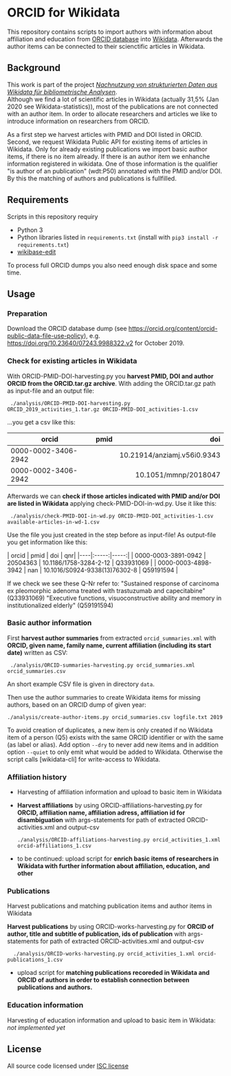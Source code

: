 # ORCID for Wikidata

This repository contains scripts to import authors with information about affiliation and education from [ORCID database] into [Wikidata]. Afterwards the author items can be connected to their scienctific articles in Wikidata.

[ORCID database]: https://orcid.org/
[Wikidata]: https://www.wikidata.org/

## Background

This work is part of the project *[Nachnutzung von strukturierten Daten aus Wikidata für bibliometrische Analysen](https://de.wikiversity.org/wiki/Wikiversity:Wikiversity:Fellow-Programm_Freies_Wissen/Einreichungen/Nachnutzung_von_strukturierten_Daten_aus_Wikidata_f%C3%BCr_bibliometrische_Analysen)*.  
Although we find a lot of scientific articles in Wikidata (actually 31,5% (Jan 2020 see Wikidata-statistics)), most of the publications are not connected with an author item. In order to allocate researchers and articles we like to introduce information on researchers from ORCID. 

As a first step we harvest articles with PMID and DOI listed in ORCID. Second, we request Wikidata Public API for existing items of articles in Wikidata. Only for already existing publications we import basic author items, if there is no item already. If there is an author item we enhanche information registered in wikidata. One of those information is the qualifier "is author of an publication" (wdt:P50) annotated with the PMID and/or DOI. By this the matching of authors and publications is fullfilled. 



## Requirements

Scripts in this repository requiry 

* Python 3
* Python libraries listed in `requirements.txt` (install with `pip3 install -r requirements.txt`)
* [wikibase-edit]

To process full ORCID dumps you also need enough disk space and some time.

[wikibase-edit]: https://www.npmjs.com/package/wikibase-edit

## Usage

### Preparation

Download the ORCID database dump (see <https://orcid.org/content/orcid-public-data-file-use-policy>), e.g. <https://doi.org/10.23640/07243.9988322.v2> for October 2019.

### Check for existing articles in Wikidata

With ORCID-PMID-DOI-harvesting.py you **harvest PMID, DOI and author ORCID from the ORCID.tar.gz archive**.
With adding the ORCID.tar.gz path as input-file and an output file:

     ./analysis/ORCID-PMID-DOI-harvesting.py ORCID_2019_activities_1.tar.gz ORCID-PMID-DOI_activities-1.csv

...you get a csv like this: 

| orcid | pmid | doi |
|----|:----:|----:|
| 0000-0002-3406-2942| |10.21914/anziamj.v56i0.9343 |
| 0000-0002-3406-2942 | |10.1051/mmnp/2018047 |


Afterwards we can **check if those articles indicated with PMID and/or DOI are listed in Wikidata** applying check-PMID-DOI-in-wd.py. Use it like this: 
     
     ./analysis/check-PMID-DOI-in-wd.py ORCID-PMID-DOI_activities-1.csv available-articles-in-wd-1.csv 

Use the file you just created in the step before as input-file!
As output-file you get information like this: 

| orcid | pmid | doi | qnr|
|----|:-----:|-----:|
| 0000-0003-3891-0942 | 20504363 | 10.1186/1758-3284-2-12 | Q33931069 |
| 0000-0003-4898-3942 | nan | 10.1016/S0924-9338(13)76302-8 | Q59191594 |

If we check we see these Q-Nr refer to:
"Sustained response of carcinoma ex pleomorphic adenoma treated with trastuzumab and capecitabine" (Q33931069) 
"Executive functions, visuoconstructive ability and memory in institutionalized elderly" (Q59191594) 



### Basic author information

First **harvest author summaries** from extracted `orcid_summaries.xml` with **ORCID, given name, family name, current affiliation (including its start date)** written as CSV:

     ./analysis/ORCID-summaries-harvesting.py orcid_summaries.xml orcid_summaries.csv

An short example CSV file is given in directory `data`.

Then use the author summaries to create Wikidata items for missing authors, based on an ORCID dump of given year:

    ./analysis/create-author-items.py orcid_summaries.csv logfile.txt 2019

To avoid creation of duplicates, a new item is only created if no Wikidata item of a person (Q5) exists with the same ORCID identifier or with the same (as label or alias). Add option `--dry` to never add new items and in addition option `--quiet` to only emit what would be added to Wikidata. Otherwise the script calls [wikidata-cli] for write-access to Wikidata.
   
### Affiliation history

* Harvesting of affiliation information and upload to basic item in Wikidata
* **Harvest affiliations** by using ORCID-affiliations-harvesting.py for **ORCID, affiliation name, affiliation adress, affiliation id for disambiguation** with args-statements for path of extracted ORCID-activities.xml and output-csv

      ./analysis/ORCID-affiliations-harvesting.py orcid_activities_1.xml orcid-affiliations_1.csv

* to be continued: upload script for **enrich basic items of researchers in Wikidata with further information about affiliation, education, and other**

### Publications

Harvest publications and matching publication items and author items in Wikidata  

**Harvest publications** by using ORCID-works-harvesting.py for **ORCID of author, title and subtitle of publication, ids of publication** with args-statements for path of extracted ORCID-activities.xml and output-csv

      ./analysis/ORCID-works-harvesting.py orcid_activities_1.xml orcid-publications_1.csv

* upload script for **matching publications recoreded in Wikidata and ORCID of authors in order to establish connection between publications and authors.**

### Education information

Harvesting of education information and upload to basic item in Wikidata: *not implemented yet*

 
   
  
    
   
## License

All source code licensed under [ISC license](https://www.isc.org/downloads/software-support-policy/isc-license/)

